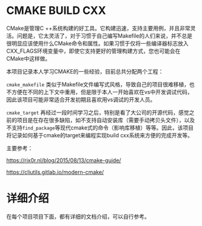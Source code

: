 <!--
 * @Description: Copyright(c) All rights reserved.
 * @Author: Shijun Gong
 * @Date: 2020-06-21 07:39:53
 * @LastEditors: Shijun Gong
 * @LastEditTime: 2020-06-21 07:51:29
--> 
# CMAKE BUILD CXX
CMake是管理C ++系统构建的好​​工具。它构建迅速，支持主要用例，并且非常灵活。问题是，它太灵活了，对于习惯于自己编写Makefile的人们来说，并不总是很明显应该使用什么CMake命令和属性。如果习惯于仅将一些编译器标志放入CXX_FLAGS环境变量中，即使它支持更好的管理构建方式，您也可能会在CMake中这样做。

本项目记录本人学习CMAKE的一些经验，目前总共分配两个工程：

```cmake_makefile``` 类似于Makefile文件编写式风格，导致自己的项目很难移植，也不方便在不同的上下文中重用，但是限于本人一开始喜欢在vs中开发调试代码，因此该项目可能非常适合开发初期且喜欢用vs调试的开发人员。

```cmake_target``` 再经过一段时间学习之后，特别是看了大公司的开源代码，感觉之前的项目是在存在很多缺陷，如不支持自动安装库（需要手动拷贝头文件），以及不支持```find_package```等现代cmake式的命令（影响库移植）等等。因此，该项目将记录如何基于cmake的target来编程实现build cxx系统来方便的完成开发等。

主要参考：

https://rix0r.nl/blog/2015/08/13/cmake-guide/

https://cliutils.gitlab.io/modern-cmake/

# 详细介绍
在每个项目项目下面，都有详细的文档介绍，可以自行参考。
